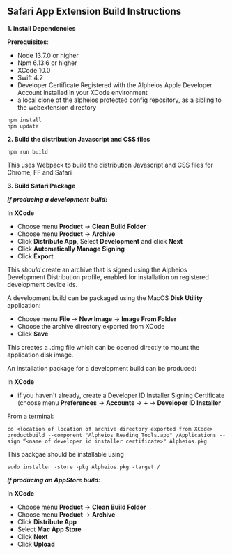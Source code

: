 ## Safari App Extension Build Instructions

**1. Install Dependencies**

**Prerequisites**:
* Node 13.7.0 or higher
* Npm 6.13.6 or higher
* XCode 10.0
* Swift 4.2
* Developer Certificate Registered with the Alpheios Apple Developer Account
  installed in your XCode environment
* a local clone of the alpheios protected config repository, as a sibling
  to the webextension directory

```
npm install
npm update
```

**2. Build the distribution Javascript and CSS files**

```
npm run build
```
This uses Webpack to build the distribution Javascript and CSS files for Chrome,
FF and Safari

**3. Build Safari Package**

***If producing a development build:***

In **XCode**

* Choose menu **Product** -> **Clean Build Folder**
* Choose menu **Product** -> **Archive**
* Click **Distribute App**, Select **Development** and click **Next**
* Click **Automatically Manage Signing**
* Click **Export**

This *should* create an archive that is signed using the Alpheios Development
Distribution profile, enabled for installation on registered development device ids.

A development build can be packaged using the MacOS **Disk Utility** application:

* Choose menu **File** ->  **New Image** -> **Image From Folder**
* Choose the archive directory exported from XCode
* Click **Save**

This creates a .dmg file which can be opened directly to mount the application disk image.

An installation package for a development build can be produced:

In **XCode**

* if you haven't already, create a Developer ID Installer Signing Certificate
(choose menu **Preferences** -> **Accounts** ->  **+** -> **Developer ID Installer**

From a terminal:

```
cd <location of location of archive directory exported from XCode>
productbuild --component "Alpheios Reading Tools.app" /Applications --sign “<name of developer id installer certificate>" Alpheios.pkg
```

This packgae should be installable using

```
sudo installer -store -pkg Alpheios.pkg -target /
```

***If producing an AppStore build:***

In **XCode**

* Choose menu **Product** -> **Clean Build Folder**
* Choose menu **Product** -> **Archive**
* Click **Distribute App**
* Select **Mac App Store**
* Click **Next**
* Click **Upload**



